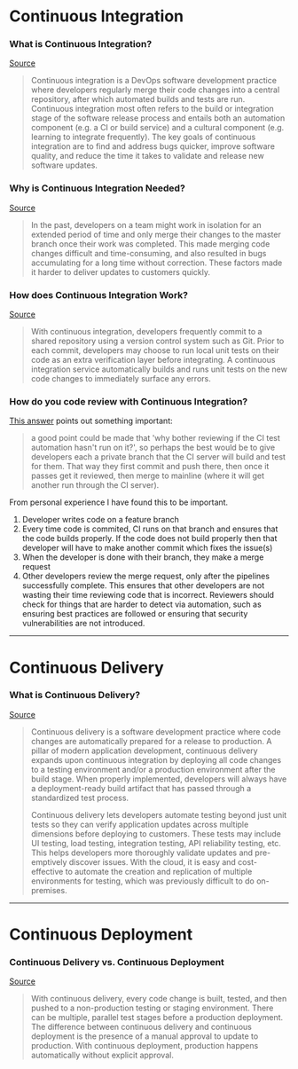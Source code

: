 # Continuous Integration

### What is Continuous Integration?
[Source](https://aws.amazon.com/devops/continuous-integration/)
> Continuous integration is a DevOps software development practice where developers regularly merge their code changes into a central repository, after which automated builds and tests are run. Continuous integration most often refers to the build or integration stage of the software release process and entails both an automation component (e.g. a CI or build service) and a cultural component (e.g. learning to integrate frequently). The key goals of continuous integration are to find and address bugs quicker, improve software quality, and reduce the time it takes to validate and release new software updates.

### Why is Continuous Integration Needed?
[Source](https://aws.amazon.com/devops/continuous-integration/)
> In the past, developers on a team might work in isolation for an extended period of time and only merge their changes to the master branch once their work was completed. This made merging code changes difficult and time-consuming, and also resulted in bugs accumulating for a long time without correction. These factors made it harder to deliver updates to customers quickly.

### How does Continuous Integration Work?
[Source](https://aws.amazon.com/devops/continuous-integration/)
> With continuous integration, developers frequently commit to a shared repository using a version control system such as Git. Prior to each commit, developers may choose to run local unit tests on their code as an extra verification layer before integrating. A continuous integration service automatically builds and runs unit tests on the new code changes to immediately surface any errors.

### How do you code review with Continuous Integration?
[This answer](https://softwareengineering.stackexchange.com/a/121665) points out something important:
> a good point could be made that 'why bother reviewing if the CI test automation hasn't run on it?', so perhaps the best would be to give developers each a private branch that the CI server will build and test for them. That way they first commit and push there, then once it passes get it reviewed, then merge to mainline (where it will get another run through the CI server).

From personal experience I have found this to be important.
1. Developer writes code on a feature branch
2. Every time code is commited, CI runs on that branch and ensures that the code builds properly. If the code does not build properly then that developer will have to make another commit which fixes the issue(s)
3. When the developer is done with their branch, they make a merge request
4. Other developers review the merge request, only after the pipelines successfully complete. This ensures that other developers are not wasting their time reviewing code that is incorrect. Reviewers should check for things that are harder to detect via automation, such as ensuring best practices are followed or ensuring that security vulnerabilities are not introduced.

---

# Continuous Delivery

### What is Continuous Delivery?
[Source](https://aws.amazon.com/devops/continuous-delivery/)
> Continuous delivery is a software development practice where code changes are automatically prepared for a release to production. A pillar of modern application development, continuous delivery expands upon continuous integration by deploying all code changes to a testing environment and/or a production environment after the build stage. When properly implemented, developers will always have a deployment-ready build artifact that has passed through a standardized test process.
> 
> Continuous delivery lets developers automate testing beyond just unit tests so they can verify application updates across multiple dimensions before deploying to customers. These tests may include UI testing, load testing, integration testing, API reliability testing, etc. This helps developers more thoroughly validate updates and pre-emptively discover issues. With the cloud, it is easy and cost-effective to automate the creation and replication of multiple environments for testing, which was previously difficult to do on-premises.

---

# Continuous Deployment

### Continuous Delivery vs. Continuous Deployment
[Source](https://aws.amazon.com/devops/continuous-delivery/)
> With continuous delivery, every code change is built, tested, and then pushed to a non-production testing or staging environment. There can be multiple, parallel test stages before a production deployment. The difference between continuous delivery and continuous deployment is the presence of a manual approval to update to production. With continuous deployment, production happens automatically without explicit approval.
